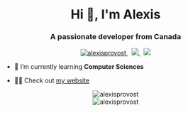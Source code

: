 <h1 align="center">Hi 👋, I'm Alexis</h1>
<h3 align="center">A passionate developer from Canada</h3>

<p align="center"> 
  <a href="https://github.com/alexisprovost/" target="_blank">
    <img src="https://komarev.com/ghpvc/?username=alexisprovost" alt="alexisprovost" />
  </a>
  &nbsp; 
  <a href="http://sshort.net/w11" target="_blank">
    <img src="https://img.shields.io/badge/OS-Windows 11-informational?style=flat&logo=windows&logoColor=white&color=0172b3"/>
  </a>
  &nbsp; 
  <a href="https://code.visualstudio.com/download" target="_blank">
    <img src="https://img.shields.io/badge/Editor-VSCode-informational?style=flat&logo=visual-studio-code&logoColor=white&color=0172b3"/>
  </a>
</p>

- 🌱 I’m currently learning **Computer Sciences**

- 👨‍💻 Check out [my website](https://alexisprovost.com)

<p align="center">
  <img align="center" src="https://github-readme-stats.vercel.app/api?username=alexisprovost&theme=dark&show_icons=true" alt="alexisprovost" />
  <br>
  <img align="center" src="https://github-readme-stats.vercel.app/api/top-langs/?username=alexisprovost&theme=blue-green" alt="alexisprovost" />
</p>
